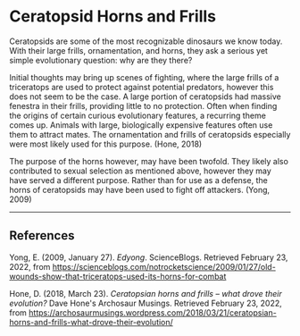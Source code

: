 # Ceratopsid Horns and Frills

Ceratopsids are some of the most recognizable dinosaurs we know today. With their large frills, ornamentation, and horns, they ask a serious yet simple evolutionary question: why are they there?

Initial thoughts may bring up scenes of fighting, where the large frills of a triceratops are used to protect against potential predators, however this does not seem to be the case. A large portion of ceratopsids had massive fenestra in their frills, providing little to no protection. Often when finding the origins of certain curious evolutionary features, a recurring theme comes up. Animals with large, biologically expensive features often use them to attract mates. The ornamentation and frills of ceratopsids especially were most likely used for this purpose. (Hone, 2018)

The purpose of the horns however, may have been twofold. They likely also contributed to sexual selection as mentioned above, however they may have served a different purpose. Rather than for use as a defense, the horns of ceratopsids may have been used to fight off attackers. (Yong, 2009)

---

<div style="page-break-after: always"></div>

## References

Yong, E. (2009, January 27). _Edyong_. ScienceBlogs. Retrieved February 23, 2022, from https://scienceblogs.com/notrocketscience/2009/01/27/old-wounds-show-that-triceratops-used-its-horns-for-combat

Hone, D. (2018, March 23). _Ceratopsian horns and frills – what drove their evolution?_ Dave Hone's Archosaur Musings. Retrieved February 23, 2022, from https://archosaurmusings.wordpress.com/2018/03/21/ceratopsian-horns-and-frills-what-drove-their-evolution/